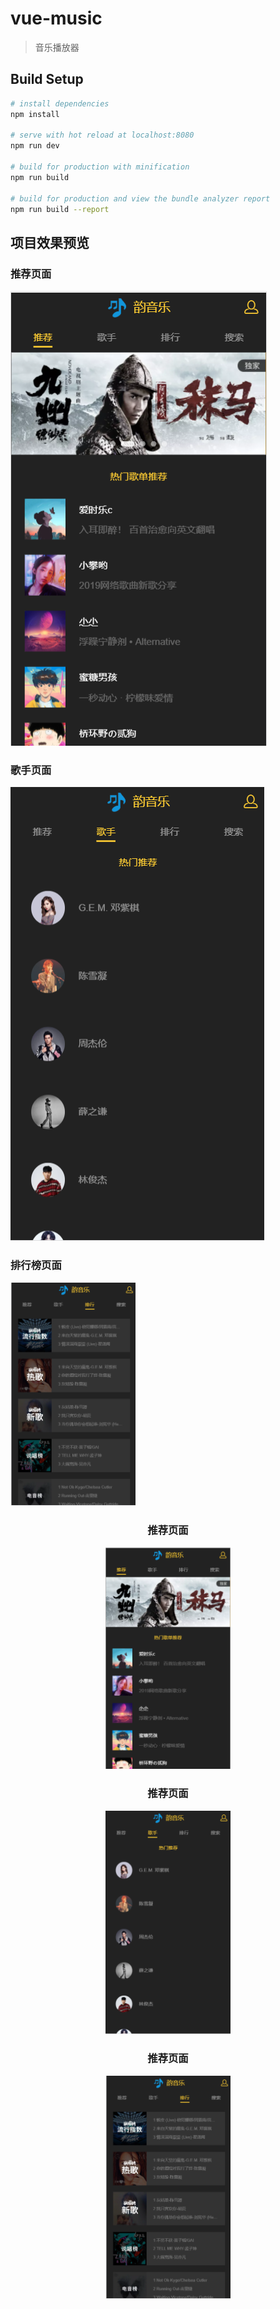 # vue-music

> 音乐播放器

## Build Setup

``` bash
# install dependencies
npm install

# serve with hot reload at localhost:8080
npm run dev

# build for production with minification
npm run build

# build for production and view the bundle analyzer report
npm run build --report
```
## 项目效果预览
### 推荐页面
![recommend](https://github.com/Follish-Max/yun_music/blob/master/static/images/recommend.png)
### 歌手页面
![singer](https://github.com/Follish-Max/yun_music/blob/master/static/images/singer.png)
### 排行榜页面
<img src="https://github.com/Follish-Max/yun_music/blob/master/static/images/rank.png" width="200">
<div align="center">
  <div>
  <h3>推荐页面</h3>
<img src="https://github.com/Follish-Max/yun_music/blob/master/static/images/recommend.png" width="200" >
  </div>
  <div>
  <h3>推荐页面</h3>
<img src="https://github.com/Follish-Max/yun_music/blob/master/static/images/singer.png" width="200" >
  </div>
  <div>
  <h3>推荐页面</h3>
<img src="https://github.com/Follish-Max/yun_music/blob/master/static/images/rank.png" width="200" >
  </div>
 </div>


